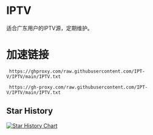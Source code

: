 # IPTV
适合广东用户的IPTV源，定期维护。
# 加速链接
``` https://ghproxy.com/raw.githubusercontent.com/IPT-V/IPTV/main/IPTV.txt```

``` https://gh-proxy.com/raw.githubusercontent.com/IPT-V/IPTV/main/IPTV.txt```

## Star History
[![Star History Chart](https://api.star-history.com/svg?repos=IPT-V/IPTV&type=Timeline)](https://star-history.com/#naiba/nezha&Timeline)
